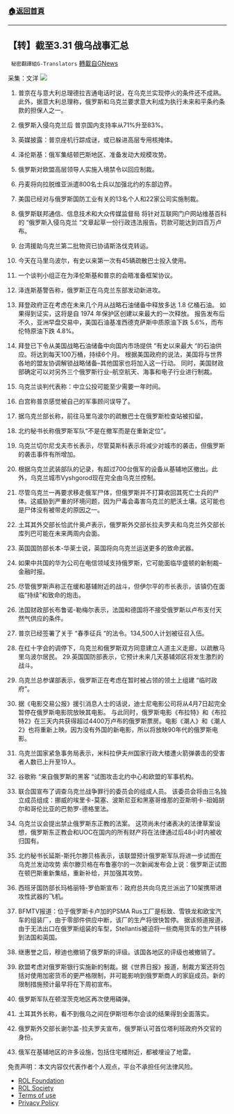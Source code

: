 ###  [:house:返回首頁](https://github.com/ourhimalayas/txt)
---


## 【转】截至3.31 俄乌战事汇总
` 秘密翻譯組G-Translators` [轉載自GNews](https://gnews.org/zh-hans/2265489/)

采集：文洋
![](https://assets.gnews.org/wp-content/uploads/2022/03/16487529321.png) 
1. 普京在与意大利总理德拉吉通电话时说，在乌克兰实现停火的条件还不成熟。
此外，据意大利总理称，俄罗斯和乌克兰要求意大利成为执行未来和平条约条款的担保人之一。

1. 俄罗斯入侵乌克兰后 普京国内支持率从71%升至83%。
2. 英媒披露：普京座机行踪成谜，或已躲进高层专用核掩体。
3. 泽伦斯基：俄军集结顿巴斯地区、准备发动大规模攻势。
4. 俄罗斯对欧盟高层领导人实施入境禁令以回应制裁。
5. 丹麦将向拉脱维亚派遣800名士兵以加强北约的东部边界。
6. 美国已经对与俄罗斯国防工业有关的13名个人和22家公司实施制裁。
7. 俄罗斯联邦通信、信息技术和大众传媒监督局 将针对互联网门户网站维基百科的 “俄罗斯入侵乌克兰 “文章起草一份行政违法报告。罚款可能达到四百万卢布。
8. 台湾援助乌克兰第二批物资已协请斯洛伐克转运。
9. 今天在马里乌波尔，有史以来第一次有45辆疏散巴士投入使用。
10. 一个谈判小组正在为泽伦斯基和普京的会晤准备框架协议。
11. 泽连斯基警告称，俄罗斯正在乌克兰东部发动新进攻。
12. 拜登政府正在考虑在未来几个月从战略石油储备中释放多达 1.8 亿桶石油。
如果得到证实，这将是自 1974 年保护区创建以来最大的一次释放。
报告发布后不久，亚洲早盘交易中，美国石油基准西德克萨斯中质原油下跌 5.6%，而布伦特原油下跌 4.8%。
13. 拜登已下令从美国战略石油储备中向国内市场提供 “有史以来最大 “的石油供应。将达到每天100万桶，持续6个月。
根据美国政府的说法，美国将与世界各地的盟友协调解锁战略储备–其他国家也将加入这一行动。
同时，美国财政部确定可以对另外三个俄罗斯行业–航空航天、海事和电子行业进行制裁。
14. 乌克兰谈判代表称：中立公投可能至少需要一年时间。
15. 白宫称普京感觉被自己的军事顾问误导了。
16. 据乌克兰部长称，前往马里乌波尔的疏散巴士在俄罗斯检查站被扣留。
17. 北约秘书长称俄罗斯军队“不是在撤军而是在重新定位”。
18. 乌克兰切尔尼戈夫市长表示，尽管莫斯科表示将减少对城市的袭击，但俄罗斯的袭击事件有所增加。
19. 根据乌克兰武装部队的记录，有超过700台俄军的设备从基辅地区撤出。此外，乌克兰城市Vyshgorod现在完全由乌克兰控制。
20. 尽管乌克兰一再要求移走俄军尸体，但俄罗斯并不打算收回其死亡士兵的尸体。这威胁到严重的环境问题，因为尸毒会毒害乌克兰的肥沃土壤。这可能也是尸体没有被带走的原因之一。
21. 土耳其外交部长恰武什奥卢表示，俄罗斯外交部长拉夫罗夫和乌克兰外交部长库列巴可能在未来两周内会面。
22. 英国国防部长本-华莱士说，英国将向乌克兰运送更多的致命武器。
23. 如果中共国的华为公司在电信领域支持俄罗斯，它可能面临华盛顿的新制裁–金融时报。
24. 尽管俄罗斯声称正在缓和基辅附近的战斗，但伊尔平的市长表示，该镇仍在面临“持续”和致命的炮击。
25. 法国财政部长布鲁诺-勒梅尔表示，法国和德国将不接受俄罗斯以卢布支付天然气供应的条件。
26. 普京已经签署了关于 “春季征兵 “的法令。134,500人计划被征召入伍。
27. 在红十字会的调停下，乌克兰和俄罗斯双方同意建立人道主义走廊，以疏散马里乌波尔居民。
29.英国国防部表示，它预计未来几天基辅郊区将发生激烈的战斗。
28. 乌克兰总参谋部表示，俄罗斯正在考虑在暂时被占领的领土上组建 “临时政府”。
29. 据《电影交易公报》援引消息人士的话说，迪士尼电影公司将从4月7日起完全暂停在俄罗斯电影院放映其电影。
与此同时，俄罗斯电影《布拉特》和《布拉特2》在三天内共获得超过4400万卢布的俄罗斯票房。电影《潮人》和《潮人2》也将重新上映。因为没有外国的新电影，所以将放映90年代的俄罗斯电影。
30. 乌克兰国家紧急事务局表示，米科拉伊夫州国家行政大楼遭火箭弹袭击的受害者人数已上升至19人。
31. 谷歌称 “来自俄罗斯的黑客 “试图攻击北约中心和欧盟的军事机构。
32. 联合国宣布了调查乌克兰战争罪行的委员会的组成人员。
该委员会将由三名独立成员组成：挪威的埃里卡-莫塞、波斯尼亚和黑塞哥维那的亚斯明卡-祖姆胡尔和哥伦比亚的巴勃罗-德格里法。
33. 乌克兰议会提出禁止俄罗斯东正教的法案。
这项尚未付诸表决的法律草案设想，俄罗斯东正教会和UOC在国内的所有财产将在法律通过后48小时内被收归国有。
34. 北约秘书长延斯-斯托尔滕贝格表示，该联盟预计俄罗斯军队将进一步试图在乌克兰发动攻势
索尔滕贝格在布鲁塞尔的一次新闻发布会上说：俄罗斯正试图在顿巴斯重新集结，重新补给，并加强其攻势。
35. 西班牙国防部长玛格丽特-罗伯斯宣布：政府总共向乌克兰派出了10架携带进攻性武器的飞机。
36. BFMTV报道：位于俄罗斯卡卢加的PSMA Rus工厂是标致、雪铁龙和欧宝汽车的组装厂，由于零部件供应中断，该厂的生产将很快暂停。
据该频道报道，由于无法出口在俄罗斯组装的车型，Stellantis被迫将一些商用货车的生产转移到法国和英国。
37. 继惠誉之后，穆迪也撤销了俄罗斯的评级。该国各地区的评级也被撤销了。
38. 欧盟考虑对俄罗斯银行实施新的制裁。据《世界日报》报道，制裁方案还将包括对使用加密货币的更严格限制，并可能影响到俄罗斯商人的家庭成员。新的限制措施预计最早将在下周初宣布。
39. 俄罗斯军队在顿涅茨克地区再次使用磷弹。
40. 土耳其外长称，看不到俄乌之间在伊斯坦布尔会谈的结果得到全面落实。
41. 俄罗斯外交部长谢尔盖-拉夫罗夫宣布，俄罗斯认可首位塔利班政府外交官的身份。
42. 俄军在基辅地区的许多设施，包括住宅楼附近，都被埋设了地雷。


 

免责声明：本文内容仅代表作者个人观点，平台不承担任何法律风险。

- [ROL Foundation](https://rolfoundation.org/)
- [ROL Society](https://rolsociety.org/)
- [Terms of use](https://gnews.org/terms-of-use-3/)
- [Privacy Policy](https://gnews.org/privacy-policy/)
